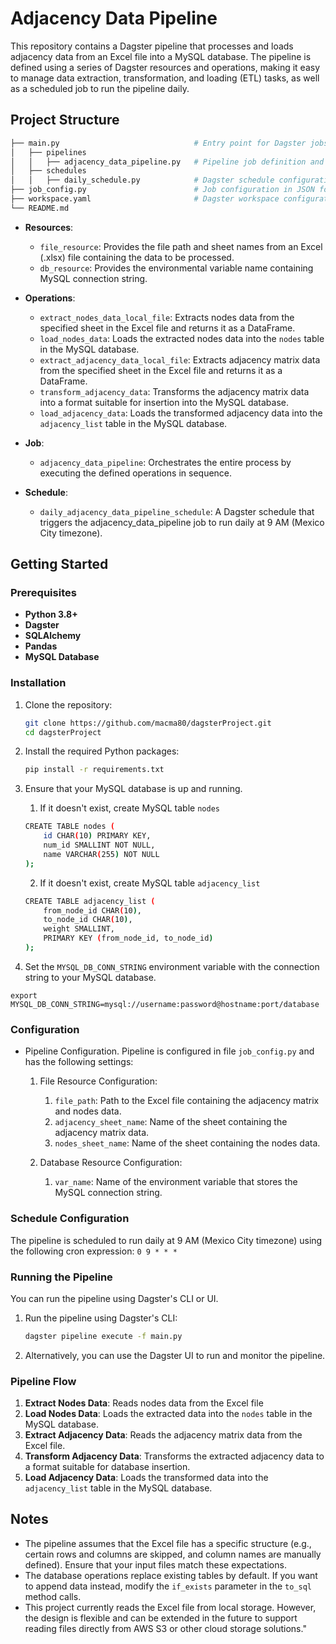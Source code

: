 # Adjacency Data Pipeline

This repository contains a Dagster pipeline that processes and loads adjacency data from an Excel file into a MySQL database.
The pipeline is defined using a series of Dagster resources and operations, making it easy to manage data extraction, transformation, and loading (ETL) tasks, as well as a scheduled job to run the pipeline daily.


## Project Structure

```bash
├── main.py                              # Entry point for Dagster jobs and schedules  
│   ├── pipelines                        
│   │   ├── adjacency_data_pipeline.py   # Pipeline job definition and operations
│   ├── schedules
│   │   ├── daily_schedule.py            # Dagster schedule configuration
├── job_config.py                        # Job configuration in JSON format
├── workspace.yaml                       # Dagster workspace configuration
└── README.md
```

- **Resources**:
  - `file_resource`: Provides the file path and sheet names from an Excel (.xlsx) file containing the data to be processed.
  - `db_resource`: Provides the environmental variable name containing MySQL connection string. 

- **Operations**:
  - `extract_nodes_data_local_file`: Extracts nodes data from the specified sheet in the Excel file and returns it as a DataFrame.
  - `load_nodes_data`: Loads the extracted nodes data into the `nodes` table in the MySQL database.
  - `extract_adjacency_data_local_file`: Extracts adjacency matrix data from the specified sheet in the Excel file and returns it as a DataFrame.
  - `transform_adjacency_data`: Transforms the adjacency matrix data into a format suitable for insertion into the MySQL database.
  - `load_adjacency_data`: Loads the transformed adjacency data into the `adjacency_list` table in the MySQL database.

- **Job**:
  - `adjacency_data_pipeline`: Orchestrates the entire process by executing the defined operations in sequence.

- **Schedule**:
  - `daily_adjacency_data_pipeline_schedule`: A Dagster schedule that triggers the adjacency_data_pipeline job to run daily at 9 AM (Mexico City timezone).

## Getting Started

### Prerequisites

- **Python 3.8+**
- **Dagster**
- **SQLAlchemy**
- **Pandas**
- **MySQL Database**

### Installation

1. Clone the repository:
    ```bash
    git clone https://github.com/macma80/dagsterProject.git
    cd dagsterProject
    ```

2. Install the required Python packages: 
    ```bash
    pip install -r requirements.txt
    ```

3. Ensure that your MySQL database is up and running. 
   1. If it doesn't exist, create MySQL table `nodes`
    ```bash
    CREATE TABLE nodes (
        id CHAR(10) PRIMARY KEY,
        num_id SMALLINT NOT NULL, 
        name VARCHAR(255) NOT NULL
    );
    ```

   2. If it doesn't exist, create MySQL table `adjacency_list`

    ```bash
    CREATE TABLE adjacency_list (
        from_node_id CHAR(10),
        to_node_id CHAR(10),
        weight SMALLINT,
        PRIMARY KEY (from_node_id, to_node_id)
    );
    ```

4. Set the `MYSQL_DB_CONN_STRING` environment variable with the connection string to your MySQL database. 
```
export MYSQL_DB_CONN_STRING=mysql://username:password@hostname:port/database
```
### Configuration

- Pipeline Configuration. Pipeline is configured in file `job_config.py` and has the following settings:

    1. File Resource Configuration:
        1. `file_path`: Path to the Excel file containing the adjacency matrix and nodes data.
        2. `adjacency_sheet_name`: Name of the sheet containing the adjacency matrix data.
        3. `nodes_sheet_name`: Name of the sheet containing the nodes data.

    2. Database Resource Configuration:
        1. `var_name`: Name of the environment variable that stores the MySQL connection string.

### Schedule Configuration
The pipeline is scheduled to run daily at 9 AM (Mexico City timezone) using the following cron expression:
`0 9 * * *`

### Running the Pipeline

You can run the pipeline using Dagster's CLI or UI.

1. Run the pipeline using Dagster's CLI:
    ```bash
    dagster pipeline execute -f main.py
    ```

2. Alternatively, you can use the Dagster UI to run and monitor the pipeline.

### Pipeline Flow

1. **Extract Nodes Data**: Reads nodes data from the Excel file
2. **Load Nodes Data**: Loads the extracted data into the `nodes` table in the MySQL database.
3. **Extract Adjacency Data**: Reads the adjacency matrix data from the Excel file.
4. **Transform Adjacency Data**: Transforms the extracted adjacency data to a format suitable for database insertion.
5. **Load Adjacency Data**: Loads the transformed data into the `adjacency_list` table in the MySQL database.

## Notes

- The pipeline assumes that the Excel file has a specific structure (e.g., certain rows and columns are skipped, and column names are manually defined). Ensure that your input files match these expectations.
- The database operations replace existing tables by default. If you want to append data instead, modify the `if_exists` parameter in the `to_sql` method calls.
- This project currently reads the Excel file from local storage. However, the design is flexible and can be extended in the future to support reading files directly from AWS S3 or other cloud storage solutions."

